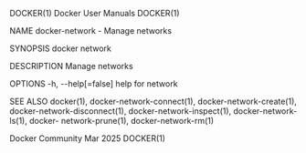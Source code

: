 DOCKER(1)							      Docker User Manuals							     DOCKER(1)

NAME
       docker-network - Manage networks

SYNOPSIS
       docker network

DESCRIPTION
       Manage networks

OPTIONS
       -h, --help[=false]      help for network

SEE ALSO
       docker(1),  docker-network-connect(1), docker-network-create(1), docker-network-disconnect(1), docker-network-inspect(1), docker-network-ls(1), docker-
       network-prune(1), docker-network-rm(1)

Docker Community							   Mar 2025								     DOCKER(1)
